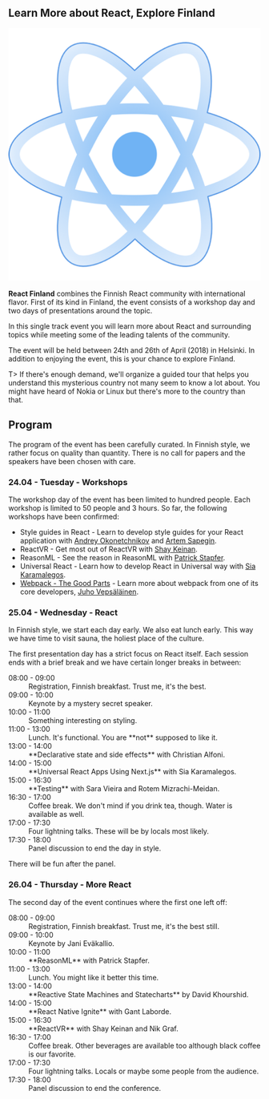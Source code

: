 ## Learn More about React, Explore Finland

![React Finland logo|200|200|react-image](assets/img/logo.png)

**React Finland** combines the Finnish React community with international flavor. First of its kind in Finland, the event consists of a workshop day and two days of presentations around the topic.

In this single track event you will learn more about React and surrounding topics while meeting some of the leading talents of the community.

The event will be held between 24th and 26th of April (2018) in Helsinki. In addition to enjoying the event, this is your chance to explore Finland.

T> If there's enough demand, we'll organize a guided tour that helps you understand this mysterious country not many seem to know a lot about. You might have heard of Nokia or Linux but there's more to the country than that.

## Program

The program of the event has been carefully curated. In Finnish style, we rather focus on quality than quantity. There is no call for papers and the speakers have been chosen with care.

### 24.04 - Tuesday - Workshops

The workshop day of the event has been limited to hundred people. Each workshop is limited to 50 people and 3 hours. So far, the following workshops have been confirmed:

* Style guides in React - Learn to develop style guides for your React application with [Andrey Okonetchnikov](https://github.com/okonet) and [Artem Sapegin](https://github.com/sapegin).
* ReactVR - Get most out of ReactVR with [Shay Keinan](https://github.com/crazypixel).
* ReasonML - See the reason in ReasonML with [Patrick Stapfer](https://github.com/ryyppy).
* Universal React - Learn how to develop React in Universal way with [Sia Karamalegos](https://github.com/siakaramalegos).
* [Webpack - The Good Parts](https://presentations.survivejs.com/webpack-the-good-parts/) - Learn more about webpack from one of its core developers, [Juho Vepsäläinen](https://github.com/bebraw).

### 25.04 - Wednesday - React

In Finnish style, we start each day early. We also eat lunch early. This way we have time to visit sauna, the holiest place of the culture.

The first presentation day has a strict focus on React itself. Each session ends with a brief break and we have certain longer breaks in between:

<dl>
  <dt>08:00 - 09:00</dt>
  <dd>Registration, Finnish breakfast. Trust me, it's the best.</dd>

  <dt>09:00 - 10:00</dt>
  <dd>Keynote by a mystery secret speaker.</dd>

  <dt>10:00 - 11:00</dt>
  <dd>Something interesting on styling.</dd>

  <dt>11:00 - 13:00</dt>
  <dd>Lunch. It's functional. You are **not** supposed to like it.</dd>

  <dt>13:00 - 14:00</dt>
  <dd>**Declarative state and side effects** with Christian Alfoni.</dd>

  <dt>14:00 - 15:00</dt>
  <dd>**Universal React Apps Using Next.js** with Sia Karamalegos.</dd>

  <dt>15:00 - 16:30</dt>
  <dd>**Testing** with Sara Vieira and Rotem Mizrachi-Meidan.</dd>

  <dt>16:30 - 17:00</dt>
  <dd>Coffee break. We don't mind if you drink tea, though. Water is available as well.</dd>

  <dt>17:00 - 17:30</dt>
  <dd>Four lightning talks. These will be by locals most likely.</dd>

  <dt>17:30 - 18:00</dt>
  <dd>Panel discussion to end the day in style.</dd>
</dl>

There will be fun after the panel.

### 26.04 - Thursday - More React

The second day of the event continues where the first one left off:

<dl>
  <dt>08:00 - 09:00</dt>
  <dd>Registration, Finnish breakfast. Trust me, it's the best still.</dd>

  <dt>09:00 - 10:00</dt>
  <dd>Keynote by Jani Eväkallio.</dd>

  <dt>10:00 - 11:00</dt>
  <dd>**ReasonML** with Patrick Stapfer.</dd>

  <dt>11:00 - 13:00</dt>
  <dd>Lunch. You might like it better this time.</dd>

  <dt>13:00 - 14:00</dt>
  <dd>**Reactive State Machines and Statecharts** by David Khourshid.</dd>

  <dt>14:00 - 15:00</dt>
  <dd>**React Native Ignite** with Gant Laborde.</dd>

  <dt>15:00 - 16:30</dt>
  <dd>**ReactVR** with Shay Keinan and Nik Graf.</dd>

  <dt>16:30 - 17:00</dt>
  <dd>Coffee break. Other beverages are available too although black coffee is our favorite.</dd>

  <dt>17:00 - 17:30</dt>
  <dd>Four lightning talks. Locals or maybe some people from the audience.</dd>

  <dt>17:30 - 18:00</dt>
  <dd>Panel discussion to end the conference.</dd>
</dl>
